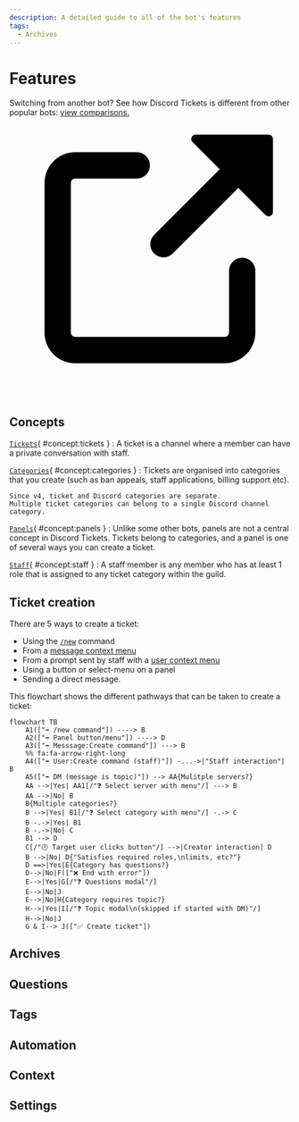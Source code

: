 ```yaml
---
description: A detailed guide to all of the bot's features
tags:
  - Archives
---
```


# Features

<!--
!!! question "Switching from another bot?"
	**See how Discord Tickets is different from other popular bots:**

	[View comparisons :octicons-link-external-16:](https://blog.discordtickets.app/tag/comparison/){ target=_blank .md-button .md-button--primary
 -->

<div class="admonition question">
<p class="admonition-title text-lg">
Switching from another bot? See how Discord Tickets is different from other popular bots:
<a href="https://blog.discordtickets.app/tag/comparison/" target="_blank">view comparisons.
<span class="twemoji"><svg xmlns="http://www.w3.org/2000/svg" viewBox="0 0 16 16"><path fill-rule="evenodd" d="M10.604 1h4.146a.25.25 0 0 1 .25.25v4.146a.25.25 0 0 1-.427.177L13.03 4.03 9.28 7.78a.75.75 0 0 1-1.06-1.06l3.75-3.75-1.543-1.543A.25.25 0 0 1 10.604 1zM3.75 2A1.75 1.75 0 0 0 2 3.75v8.5c0 .966.784 1.75 1.75 1.75h8.5A1.75 1.75 0 0 0 14 12.25v-3.5a.75.75 0 0 0-1.5 0v3.5a.25.25 0 0 1-.25.25h-8.5a.25.25 0 0 1-.25-.25v-8.5a.25.25 0 0 1 .25-.25h3.5a.75.75 0 0 0 0-1.5h-3.5z"></path></svg></span>
</a>
</p>
</div>

## Concepts

[`Tickets`](#concept:tickets){ #concept:tickets }
:   A ticket is a channel where a member can have a private conversation with staff.

[`Categories`](#concept:categories){ #concept:categories }
:   Tickets are organised into categories that you create (such as ban appeals, staff applications, billing support etc).

	Since v4, ticket and Discord categories are separate.
	Multiple ticket categories can belong to a single Discord channel category.

[`Panels`](#concept:panels){ #concept:panels }
:   Unlike some other bots, panels are not a central concept in Discord Tickets.
	Tickets belong to categories, and a panel is one of several ways you can create a ticket.

[`Staff`](#concept:staff){ #concept:staff }
:	A staff member is any member who has at least 1 role that is assigned to any ticket category within the guild.


## Ticket creation

There are 5 ways to create a ticket:

- Using the [`/new`](./commands.md#new) command
- From a [message context menu](./commands.md#create-a-ticket-from-message)
- From a prompt sent by staff with a [user context menu](./commands.md#create-a-ticket-for-user)
- Using a button or select-menu on a panel
- Sending a direct message.

This flowchart shows the different pathways that can be taken to create a ticket:

```mermaid
flowchart TB
    A1(["➡️ /new command"]) ----> B
    A2(["➡️ Panel button/menu"]) ----> D
    A3(["➡️ Messsage:Create command"]) ---> B
    %% fa:fa-arrow-right-long
    A4(["➡️ User:Create command (staff)"]) -...->|"Staff interaction"| B
    A5(["➡️ DM (message is topic)"]) --> AA{Mulitple servers?}
    AA -->|Yes| AA1[/"❓ Select server with menu"/] ---> B
    AA -->|No| B
    B{Multiple categories?}
    B -->|Yes| B1[/"❓ Select category with menu"/] -.-> C
    B -.->|Yes| B1
    B -.->|No| C
    B1 --> D
    C[/"🕑 Target user clicks button"/] -->|Creator interaction| D
    B -->|No| D{"Satisfies required roles,\nlimits, etc?"}
    D ==>|Yes|E{Category has questions?}
    D-->|No|F(["❌ End with error"])
    E-->|Yes|G[/"❓ Questions modal"/]
    E-->|No|J
    E-->|No|H{Category requires topic?}
    H-->|Yes|I[/"❓ Topic modal\n(skipped if started with DM)"/]
    H-->|No|J
    G & I--> J(["✅ Create ticket"])
```

## Archives

## Questions

## Tags

## Automation

## Context

## Settings
